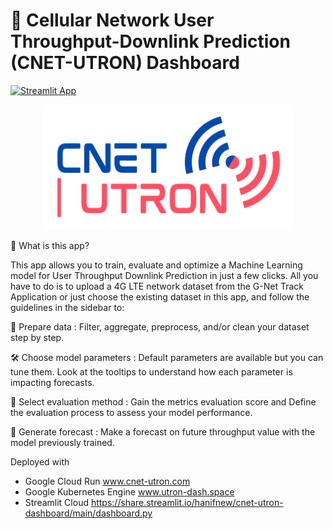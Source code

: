 <h1>🔮 Cellular Network User Throughput-Downlink Prediction (CNET-UTRON) Dashboard </h1>

[![Streamlit App](https://static.streamlit.io/badges/streamlit_badge_black_white.svg)](https://share.streamlit.io/hanifnew/cnet-utron-dashboard/main/dashboard.py)



<p align="center">
    <img src="images/logo_1.png" width="400">
</p>

<p>
    🔎 What is this app?
</p>
<p>
    This app allows you to train, evaluate and optimize a Machine Learning model for User Throughput Downlink Prediction in just a few clicks. All you have to do is to upload a 4G LTE network  dataset from the G-Net Track Application or just choose the existing dataset in this app, and follow the guidelines in the sidebar to:
</p>
<p>
     🧪  Prepare data : Filter, aggregate, preprocess, and/or clean your dataset step by step.
</p>
<p>
     🛠️  Choose model parameters : Default parameters are available but you can tune them. Look at the tooltips to understand how each parameter is impacting forecasts.
</p>
<p>
     📝  Select evaluation method : Gain the metrics evaluation score and Define the evaluation process to assess your model performance.
</p>
<p>
     🔮  Generate forecast : Make a forecast on future throughput value with the model previously trained.
</p>




Deployed with 

* Google Cloud Run www.cnet-utron.com
* Google Kubernetes Engine www.utron-dash.space
* Streamlit Cloud https://share.streamlit.io/hanifnew/cnet-utron-dashboard/main/dashboard.py


